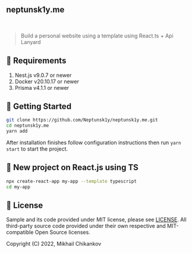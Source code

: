 ## neptunsk1y.me

<p align = "center">
  <a href=""><img src="https://img.shields.io/badge/Framework-React-0f80c1?style=flat&logo=react" alt="" /></a>
  <a href=""><img src="https://img.shields.io/badge/Api-Lanyard-0f80c1?style=flat&logo=FastAPI"alt="" /></a>
  <a href=""><img src="https://img.shields.io/badge/Lang-Typescript-0f80c1?style=flat&logo=typescript"alt="" /></a>
</p>

> Build a personal website using a template using React.ts + Api Lanyard
## 📄 Requirements

1. Nest.js v9.0.7 or newer
2. Docker v20.10.17 or newer
3. Prisma v4.1.1 or newer

## 🚀 Getting Started

```sh
git clone https://github.com/Neptunsk1y/neptunsk1y.me.git
cd neptunsk1y.me
yarn add
```

After installation finishes follow configuration instructions then run `yarn start` to start the project.

## 🚀 New project on React.js using TS

```sh
npx create-react-app my-app --template typescript
cd my-app
```

## 🤝 License

Sample and its code provided under MIT license, please see [LICENSE](/LICENSE). All third-party source code provided
under their own respective and MIT-compatible Open Source licenses.

Copyright (C) 2022, Mikhail Chikankov

